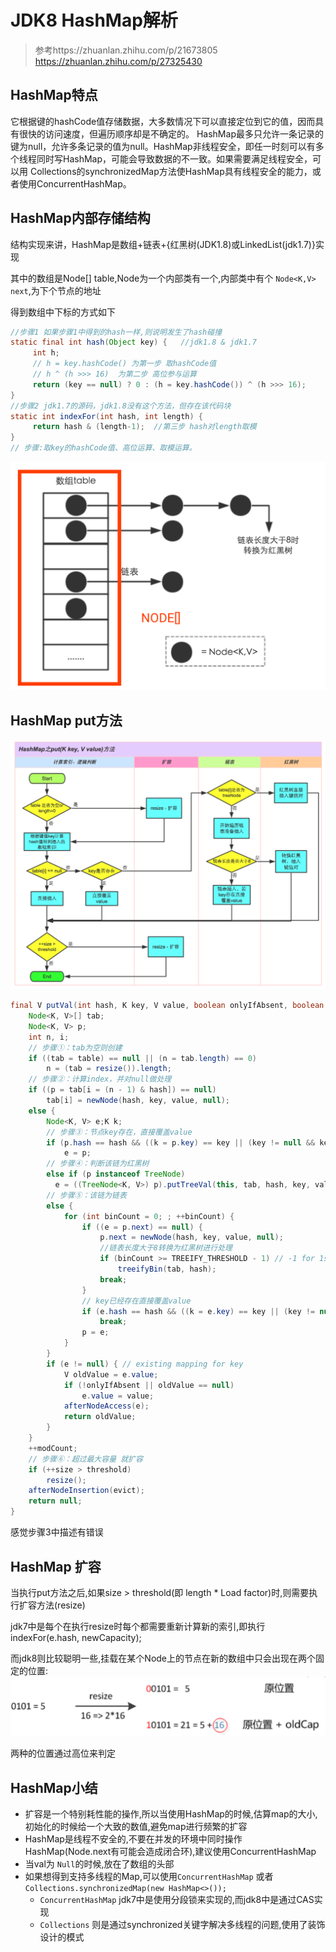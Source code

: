 # JDK8 HashMap解析

> 参考https://zhuanlan.zhihu.com/p/21673805 https://zhuanlan.zhihu.com/p/27325430

## HashMap特点

它根据键的hashCode值存储数据，大多数情况下可以直接定位到它的值，因而具有很快的访问速度，但遍历顺序却是不确定的。 HashMap最多只允许一条记录的键为null，允许多条记录的值为null。HashMap非线程安全，即任一时刻可以有多个线程同时写HashMap，可能会导致数据的不一致。如果需要满足线程安全，可以用 Collections的synchronizedMap方法使HashMap具有线程安全的能力，或者使用ConcurrentHashMap。

## HashMap内部存储结构

结构实现来讲，HashMap是数组+链表+{红黑树(JDK1.8)或LinkedList(jdk1.7)}实现

其中的数组是Node[] table,Node为一个内部类有一个,内部类中有个 `Node<K,V> next`,为下个节点的地址

得到数组中下标的方式如下

```java
//步骤1 如果步骤1中得到的hash一样,则说明发生了hash碰撞
static final int hash(Object key) {   //jdk1.8 & jdk1.7
     int h;
     // h = key.hashCode() 为第一步 取hashCode值
     // h ^ (h >>> 16)  为第二步 高位参与运算
     return (key == null) ? 0 : (h = key.hashCode()) ^ (h >>> 16);
}
//步骤2 jdk1.7的源码，jdk1.8没有这个方法，但存在该代码块
static int indexFor(int hash, int length) {
     return hash & (length-1);  //第三步 hash对length取模
}
// 步骤:取key的hashCode值、高位运算、取模运算。
```

![HashMap结构](../pic/HashMap_structure.png)

## HashMap put方法

![HashMap结构](../pic/HashMap_put.png)

```java
final V putVal(int hash, K key, V value, boolean onlyIfAbsent, boolean evict) {
    Node<K, V>[] tab;
    Node<K, V> p;
    int n, i;
    // 步骤①：tab为空则创建
    if ((tab = table) == null || (n = tab.length) == 0)
        n = (tab = resize()).length;
    // 步骤②：计算index，并对null做处理 
    if ((p = tab[i = (n - 1) & hash]) == null)
        tab[i] = newNode(hash, key, value, null);
    else {
        Node<K, V> e;K k;
        // 步骤③：节点key存在，直接覆盖value
        if (p.hash == hash && ((k = p.key) == key || (key != null && key.equals(k))))
            e = p;
        // 步骤④：判断该链为红黑树
        else if (p instanceof TreeNode) 
          e = ((TreeNode<K, V>) p).putTreeVal(this, tab, hash, key, value);
        // 步骤⑤：该链为链表
        else {
            for (int binCount = 0; ; ++binCount) {
                if ((e = p.next) == null) {
                    p.next = newNode(hash, key, value, null);
                    //链表长度大于8转换为红黑树进行处理
                    if (binCount >= TREEIFY_THRESHOLD - 1) // -1 for 1st  
                        treeifyBin(tab, hash);
                    break;
                }
                // key已经存在直接覆盖value
                if (e.hash == hash && ((k = e.key) == key || (key != null && key.equals(k))))
                    break;
                p = e;
            }
        }
        if (e != null) { // existing mapping for key
            V oldValue = e.value;
            if (!onlyIfAbsent || oldValue == null)
                e.value = value;
            afterNodeAccess(e);
            return oldValue;
        }
    }
    ++modCount;
    // 步骤⑥：超过最大容量 就扩容
    if (++size > threshold)
        resize();
    afterNodeInsertion(evict);
    return null;
}
```

 感觉步骤3中描述有错误

## HashMap 扩容

当执行put方法之后,如果size > threshold(即 length * Load factor)时,则需要执行扩容方法(resize)

jdk7中是每个在执行resize时每个都需要重新计算新的索引,即执行indexFor(e.hash, newCapacity); 

而jdk8则比较聪明一些,挂载在某个Node上的节点在新的数组中只会出现在两个固定的位置:
![HashMap结构](../pic/HashMap_newIndex.png)


两种的位置通过高位来判定

## HashMap小结

* 扩容是一个特别耗性能的操作,所以当使用HashMap的时候,估算map的大小,初始化的时候给一个大致的数值,避免map进行频繁的扩容
* HashMap是线程不安全的,不要在并发的环境中同时操作HashMap(Node.next有可能会造成闭合环),建议使用ConcurrentHashMap
* 当val为 `Null`的时候,放在了数组的头部
* 如果想得到支持多线程的Map,可以使用`ConcurrentHashMap` 或者`Collections.synchronizedMap(new HashMap<>());`
  * `ConcurrentHashMap`  jdk7中是使用分段锁来实现的,而jdk8中是通过CAS实现
  * `Collections` 则是通过synchronized关键字解决多线程的问题,使用了装饰设计的模式